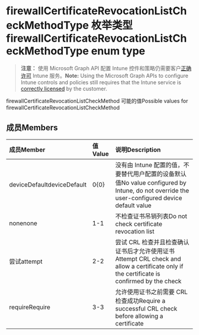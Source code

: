 # <a name="firewallcertificaterevocationlistcheckmethodtype-enum-type"></a><span data-ttu-id="096c1-101">firewallCertificateRevocationListCheckMethodType 枚举类型</span><span class="sxs-lookup"><span data-stu-id="096c1-101">firewallCertificateRevocationListCheckMethodType enum type</span></span>

> <span data-ttu-id="096c1-102">**注意：** 使用 Microsoft Graph API 配置 Intune 控件和策略仍需要客户[正确许可](https://go.microsoft.com/fwlink/?linkid=839381) Intune 服务。</span><span class="sxs-lookup"><span data-stu-id="096c1-102">**Note:** Using the Microsoft Graph APIs to configure Intune controls and policies still requires that the Intune service is [correctly licensed](https://go.microsoft.com/fwlink/?linkid=839381) by the customer.</span></span>

<span data-ttu-id="096c1-103">firewallCertificateRevocationListCheckMethod 可能的值</span><span class="sxs-lookup"><span data-stu-id="096c1-103">Possible values for firewallCertificateRevocationListCheckMethod</span></span>
## <a name="members"></a><span data-ttu-id="096c1-104">成员</span><span class="sxs-lookup"><span data-stu-id="096c1-104">Members</span></span>
|<span data-ttu-id="096c1-105">成员</span><span class="sxs-lookup"><span data-stu-id="096c1-105">Member</span></span>|<span data-ttu-id="096c1-106">值</span><span class="sxs-lookup"><span data-stu-id="096c1-106">Value</span></span>|<span data-ttu-id="096c1-107">说明</span><span class="sxs-lookup"><span data-stu-id="096c1-107">Description</span></span>|
|:---|:---|:---|
|<span data-ttu-id="096c1-108">deviceDefault</span><span class="sxs-lookup"><span data-stu-id="096c1-108">deviceDefault</span></span>|<span data-ttu-id="096c1-109">0</span><span class="sxs-lookup"><span data-stu-id="096c1-109">{0}</span></span>|<span data-ttu-id="096c1-110">没有由 Intune 配置的值，不要替代用户配置的设备默认值</span><span class="sxs-lookup"><span data-stu-id="096c1-110">No value configured by Intune, do not override the user-configured device default value</span></span>|
|<span data-ttu-id="096c1-111">none</span><span class="sxs-lookup"><span data-stu-id="096c1-111">none</span></span>|<span data-ttu-id="096c1-112">1</span><span class="sxs-lookup"><span data-stu-id="096c1-112">-1</span></span>|<span data-ttu-id="096c1-113">不检查证书吊销列表</span><span class="sxs-lookup"><span data-stu-id="096c1-113">Do not check certificate revocation list</span></span>|
|<span data-ttu-id="096c1-114">尝试</span><span class="sxs-lookup"><span data-stu-id="096c1-114">attempt</span></span>|<span data-ttu-id="096c1-115">2</span><span class="sxs-lookup"><span data-stu-id="096c1-115">-2</span></span>|<span data-ttu-id="096c1-116">尝试 CRL 检查并且检查确认证书后才允许使用证书</span><span class="sxs-lookup"><span data-stu-id="096c1-116">Attempt CRL check and allow a certificate only if the certificate is confirmed by the check</span></span>|
|<span data-ttu-id="096c1-117">require</span><span class="sxs-lookup"><span data-stu-id="096c1-117">Require</span></span>|<span data-ttu-id="096c1-118">3</span><span class="sxs-lookup"><span data-stu-id="096c1-118">-3</span></span>|<span data-ttu-id="096c1-119">允许使用证书之前需要 CRL 检查成功</span><span class="sxs-lookup"><span data-stu-id="096c1-119">Require a successful CRL check before allowing a certificate</span></span>|








